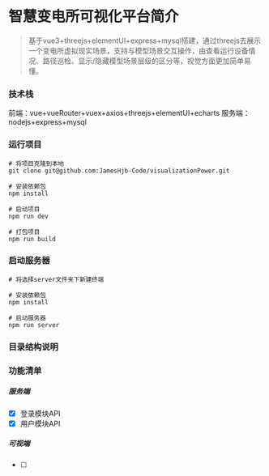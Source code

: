 # 智慧变电所可视化平台简介
> 基于vue3+threejs+elementUI+express+mysql搭建，通过threejs去展示一个变电所虚拟现实场景，支持与模型场景交互操作，由查看运行设备情况、路径巡检、显示/隐藏模型场景层级的区分等，视觉方面更加简单易懂。
### 技术栈

前端：vue+vueRouter+vuex+axios+threejs+elementUI+echarts
服务端：nodejs+express+mysql

### 运行项目

```
# 将项目克隆到本地
git clone git@github.com:JamesHjb-Code/visualizationPower.git

# 安装依赖包
npm install

# 启动项目
npm run dev

# 打包项目
npm run build
```
### 启动服务器

```
# 将选择server文件夹下新建终端

# 安装依赖包
npm install

# 启动服务器
npm run server

```

### 目录结构说明


### 功能清单

##### 服务端
- [x] 登录模块API
- [x] 用户模块API

##### 可视端
- [ ]   
